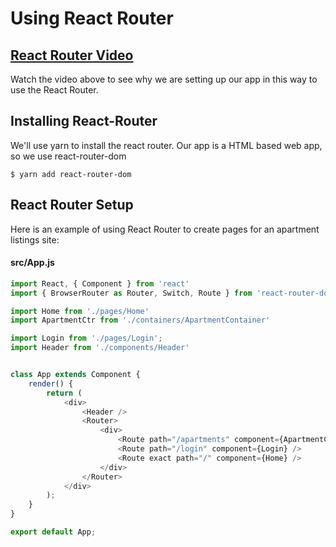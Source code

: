 # Using React Router

## [React Router Video](https://player.vimeo.com/video/216433577)

Watch the video above to see why we are setting up our app in this way to use the React Router.

## Installing React-Router

We'll use yarn to install the react router.  Our app is a HTML based web app, so we use react-router-dom

```
$ yarn add react-router-dom
```

## React Router Setup

Here is an example of using React Router to create pages for an apartment listings site:

#### src/App.js
```Javascript
import React, { Component } from 'react'
import { BrowserRouter as Router, Switch, Route } from 'react-router-dom'

import Home from './pages/Home'
import ApartmentCtr from './containers/ApartmentContainer'

import Login from './pages/Login';
import Header from './components/Header'


class App extends Component {
	render() {
		return (
			<div>
				<Header />
				<Router>
					<div>
						<Route path="/apartments" component={ApartmentCtr} />
						<Route path="/login" component={Login} />
						<Route exact path="/" component={Home} />
					</div>
				</Router>
			</div>
		);
	}
}

export default App;
```
